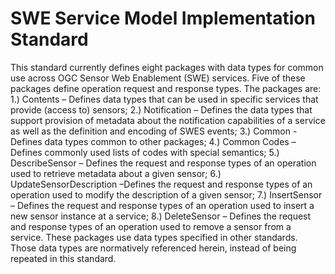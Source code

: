 # SWE Service Model Implementation Standard


This standard currently defines eight packages with data types for common use across OGC Sensor Web Enablement (SWE) services. Five of these packages define operation request and response types. The packages are: 1.) Contents – Defines data types that can be used in specific services that provide (access to) sensors; 2.) Notification – Defines the data types that support provision of metadata about the notification capabilities of a service as well as the definition and encoding of SWES events; 3.) Common - Defines data types common to other packages; 4.) Common Codes –Defines commonly used lists of codes with special semantics; 5.) DescribeSensor – Defines the request and response types of an operation used to retrieve metadata about a given sensor; 6.) UpdateSensorDescription –Defines the request and response types of an operation used to modify the description of a given sensor; 7.) InsertSensor – Defines the request and response types of an operation used to insert a new sensor instance at a service; 8.) DeleteSensor – Defines the request and response types of an operation used to remove a sensor from a service. These packages use data types specified in other standards. Those data types are normatively referenced herein, instead of being repeated in this standard.